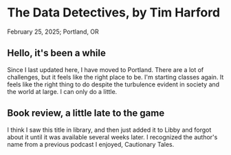 # The Data Detectives, by Tim Harford
February 25, 2025; Portland, OR

## Hello, it's been a while
Since I last updated here, I have moved to Portland. There are a lot of challenges, but it feels like the right place to be. I'm starting classes again. It feels like the right thing to do despite the turbulence evident in society and the world at large. I can only do a little. 

## Book review, a little late to the game
I think I saw this title in library, and then just added it to Libby and forgot about it until it was available several weeks later. I recognized the author's name from a previous podcast I enjoyed, Cautionary Tales. 
